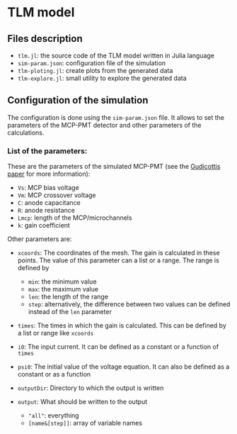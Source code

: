 # TLM model

## Files description

* `tlm.jl`: the source code of the TLM model written in
Julia language
* `sim-param.json`: configuration file of the simulation
* `tlm-ploting.jl`: create plots from the generated data
* `tlm-explore.jl`: small utility to explore the generated
data

## Configuration of the simulation

The configuration is done using the `sim-param.json` file.
It allows to set the parameters of the MCP-PMT detector and
other parameters of the calculations.

### List of the parameters:

These are the parameters of the simulated MCP-PMT (see the
[Gudicottis paper](dx.doi.org/10.1016/j.nima.2011.07.017) for more information):

* `Vs`: MCP bias voltage
* `Vm`: MCP crossover voltage
* `C`: anode capacitance
* `R`: anode resistance
* `Lmcp`: length of the MCP/microchannels
* `k`: gain coefficient

Other parameters are:

* `xcoords`: The coordinates of the mesh. The gain is 
calculated in these points. The value of this parameter can 
a list or a range. The range is defined by
    - `min`: the minimum value
    - `max`: the maximum value
    - `len`: the length of the range
    - `step`: alternatively, the difference between two values
    can be defined instead of the `len` parameter

* `times`: The times in which the gain is calculated. This can be defined by a list or range like `xcoords`

* `i0`: The input current. It can be defined as a constant or a function of `times`

* `psi0`: The initial value of the voltage equation. It can also be defined as a constant or as a function

* `outputDir`: Directory to which the output is written

* `output`: What should be written to the output
    - `"all"`: everything
    - `[name&[step]]`: array of variable names